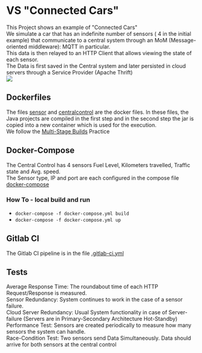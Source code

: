 # VS "Connected Cars" 
This Project shows an example of "Connected Cars"  
We simulate a car that has an indefinite number of sensors ( 4 in the initial example) that communicate to a central system through an MoM (Message-oriented middleware): MQTT in particular.  
This data is then relayed to an HTTP Client that allows viewing the state of each sensor.  
The Data is first saved in the Central system and later persisted in cloud servers through a Service Provider (Apache Thrift)  
![](.Vs_Praktikum_Design.png)  
## Dockerfiles

The files [sensor](sensor) and [centralcontrol](centralcontrol) are the docker files. In these files, the Java projects are compiled in the first step and in the second step the jar is copied into a new container which is used for the execution.  
We follow the [Multi-Stage Builds](https://docs.docker.com/develop/develop-images/multistage-build/) Practice   

## Docker-Compose

The Central Control has 4 sensors Fuel Level, Kilometers travelled, Traffic state and Avg. speed.  
The Sensor type, IP and port are each configured in the compose file [docker-compose](docker-compose)  

### How To - local build and run
- `docker-compose -f docker-compose.yml build`  
- `docker-compose -f docker-compose.yml up`  

## Gitlab CI
The Gitlab CI pipeline is in the file [.gitlab-ci.yml](.gitlab-ci.yml)  

## Tests

Average Response Time: The roundabout time of each HTTP Request/Response is measured.  
Sensor Redundancy: System continues to work in the case of a sensor failure.  
Cloud Server Redundancy: Usual System functionality in case of Server-failure (Servers are in Primary-Secondary Architecture Hot-Standby)  
Performance Test: Sensors are created periodically to measure how many sensors the system can handle.  
Race-Condition Test: Two sensors send Data Simultaneously. Data should arrive for both sensors at the central control  


